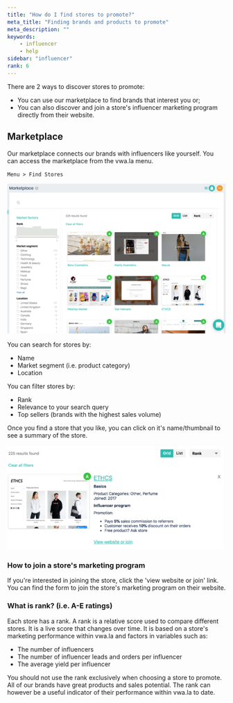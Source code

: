 ```yaml
---
title: "How do I find stores to promote?"
meta_title: "Finding brands and products to promote"
meta_description: ""
keywords:
    - influencer
    - help
sidebar: "influencer"
rank: 6
---
```


There are 2 ways to discover stores to promote:

- You can use our marketplace to find brands that interest you or;
- You can also discover and join a store's influencer marketing program directly from their website.

## Marketplace

Our marketplace connects our brands with influencers like yourself. You can access the marketplace from the vwa.la menu.

    Menu > Find Stores

![](/images/influencer/2018-02-18-19-29-20.png)

You can search for stores by:

- Name
- Market segment (i.e. product category)
- Location

You can filter stores by:

- Rank
- Relevance to your search query
- Top sellers (brands with the highest sales volume)

Once you find a store that you like, you can click on it's name/thumbnail to see a summary of the store.

![](/images/influencer/2018-02-18-19-32-59.png)

### How to join a store's marketing program

If you're interested in joining the store, click the 'view website or join' link. You can find the form to join the store's marketing program on their website.

### What is rank? (i.e. A-E ratings)

Each store has a rank. A rank is a relative score used to compare different stores. It is a live score that changes over time. It is based on a store's marketing performance within vwa.la and factors in variables such as:

- The number of influencers
- The number of influencer leads and orders per influencer
- The average yield per influencer

You should not use the rank exclusively when choosing a store to promote. All of our brands have great products and sales potential. The rank can however be a useful indicator of their performance within vwa.la to date.